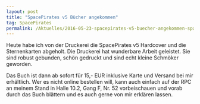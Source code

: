 ```yaml
---
layout: post
title: "SpacePirates v5 Bücher angekommen"
tag: SpacePirates
permalink: /Aktuelles/2016-05-23-spacepirates-v5-buecher-angekommen-spacepirates
---
```


Heute habe ich von der Druckerei die SpacePirates v5 Hardcover und die Sternenkarten abgeholt. Die Druckerei hat wunderbare Arbeit geleistet. Sie sind robust gebunden, schön gedruckt und sind echt kleine Schmöker geworden.

Das Buch ist dann ab sofort für 15,- EUR inklusive Karte und Versand bei mir erhältlich. Wer es nicht online bestellen will, kann auch einfach auf der RPC an meinem Stand in Halle 10.2, Gang F, Nr. 52 vorbeischauen und vorab durch das Buch blättern und es auch gerne von mir erklären lassen.


